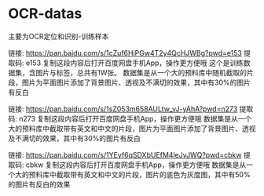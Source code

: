 # OCR-datas
主要为OCR定位和识别-训练样本

链接: https://pan.baidu.com/s/1cZuf6HiPGw4T2y4QcHJWBg?pwd=e153 提取码: e153 复制这段内容后打开百度网盘手机App，操作更方便哦
这个是训练数据集，含图片与标签，总共有1W张。
数据集是从一个大的预料库中随机截取的片段，图片为平面图片添加了背景图片、透视及不满切的效果，其中有30%的图片有反白

链接: https://pan.baidu.com/s/1sZ053m658AULtw_vJ-yAhA?pwd=n273 提取码: n273 复制这段内容后打开百度网盘手机App，操作更方便哦
数据集是从一个大的预料库中截取带有英文和中文的片段，图片为平面图片添加了背景图片、透视及不满切的效果，其中有30%的图片有反白

链接: https://pan.baidu.com/s/1YEyf6qSDXbUEfM4leJvJWQ?pwd=cbkw 提取码: cbkw 复制这段内容后打开百度网盘手机App，操作更方便哦
数据集是从一个大的预料库中截取带有英文和中文的片段，图片的底色为灰度图，其中有50%的图片有反白的效果
